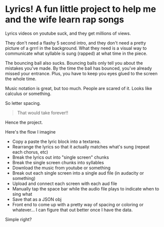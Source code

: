# Lyrics! A fun little project to help me and the wife learn rap songs

Lyrics videos on youtube suck, and they get millions of views.

They don't need a flashy 5 second intro, and they don't need a pretty picture of a grrrl in the background. What they need is a visual way to communicate what syllable is sung (rapped) at what time in the piece.

The bouncing ball also sucks. Bouncing balls only tell you about the mistakes you've made. By the time the ball has bounced, you've already missed your entrance. Plus, you have to keep you eyes glued to the screen the whole time.

Music notation is great, but too much. People are scared of it. Looks like calculus or something.

So letter spacing.

> That would take forever!!

Hence the project.

Here's the flow I imagine

* Copy a paste the lyric block into a textarea.
* Rearrange the lyrics so that it actually matches what's sung (repeat each chorus, etc)
* Break the lyrics out into "single screen" chunks
* Break the single screen chunks into syllables
* Download the music from youtube or something
* Break out each single screen into a single aud file (in audacity or something)
* Upload and connect each screen with each aud file
* Manually tap the space bar while the audio file plays to indicate when to sing what
* Save that as a JSON obj
* Front end to come up with a pretty way of spacing or coloring or whatever... I can figure that out better once I have the data.


Simple right?
